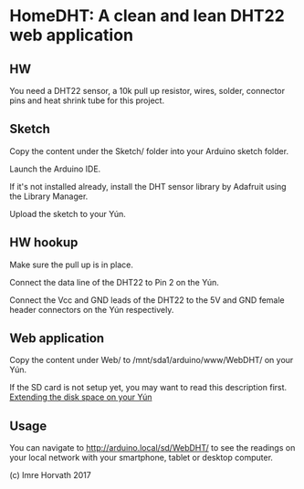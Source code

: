 # HomeDHT: A clean and lean DHT22 web application

## HW

You need a DHT22 sensor, a 10k pull up resistor, wires, solder, connector pins and heat shrink tube for this project.

## Sketch

Copy the content under the Sketch/ folder into your Arduino sketch folder.

Launch the Arduino IDE.

If it's not installed already, install the DHT sensor library by Adafruit using the Library Manager.

Upload the sketch to your Yún.

## HW hookup

Make sure the pull up is in place.

Connect the data line of the DHT22 to Pin 2 on the Yún.

Connect the Vcc and GND leads of the DHT22 to the 5V and GND female header connectors on the Yún respectively.

## Web application

Copy the content under Web/ to /mnt/sda1/arduino/www/WebDHT/ on your Yún.

If the SD card is not setup yet, you may want to read this description first.
[Extending the disk space on your Yún](https://github.com/imrehorvath/ArduinoYun#extending-the-disk-space)

## Usage

You can navigate to http://arduino.local/sd/WebDHT/ to see the readings on your local network with your smartphone, tablet or desktop computer.

(c) Imre Horvath 2017
